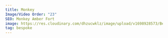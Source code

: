 ```yaml
---
title: Monkey
Image/Video Order: "23"
SEO: Monkey Amber Fort
image: https://res.cloudinary.com/dhzucwklz/image/upload/v1698928573/Bespoke/DSC_5933highreslowres_czmvdi.jpg
tag: bespoke
---
```

